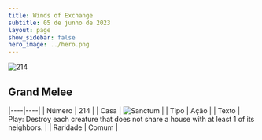 ```yaml
---
title: Winds of Exchange
subtitle: 05 de junho de 2023
layout: page
show_sidebar: false
hero_image: ../hero.png
---
```


![214](https://mastervault-storage-prod.s3.amazonaws.com/media/card_front/en/600_214_2b8de952381f_en.png)


## Grand Melee

|----|----|
| Número | 214 |
| Casa | ![Sanctum](https://archonarcana.com/images/thumb/c/c7/Sanctum.png/22px-Sanctum.png "Santuário") |
| Tipo | Ação |
| Texto | Play: Destroy each creature that does not share a house with at least 1 of its neighbors. |
| Raridade | Comum |
